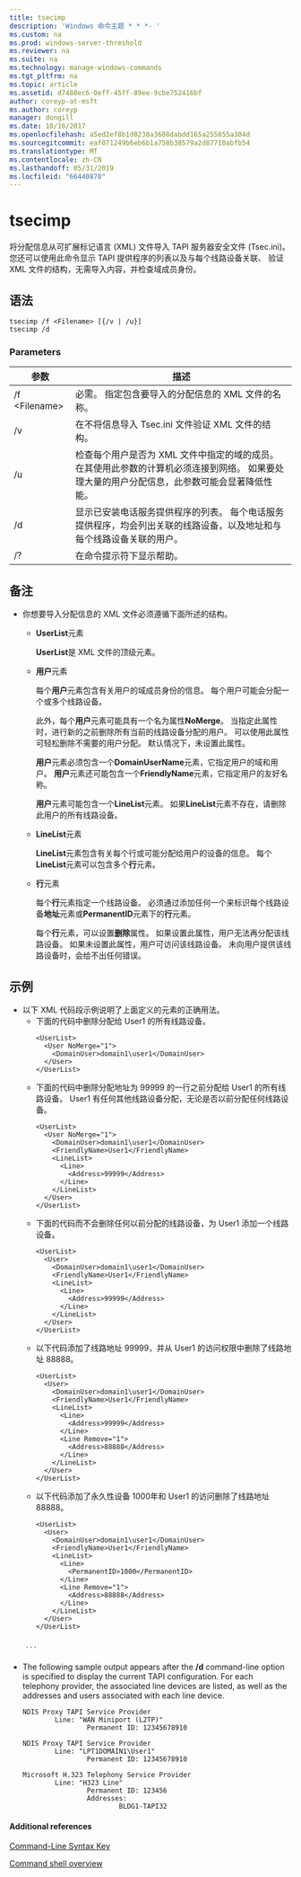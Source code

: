 ```yaml
---
title: tsecimp
description: 'Windows 命令主题 * * *- '
ms.custom: na
ms.prod: windows-server-threshold
ms.reviewer: na
ms.suite: na
ms.technology: manage-windows-commands
ms.tgt_pltfrm: na
ms.topic: article
ms.assetid: d7488ec6-0eff-45ff-89ee-9cbe752416bf
author: coreyp-at-msft
ms.author: coreyp
manager: dongill
ms.date: 10/16/2017
ms.openlocfilehash: a5ed2ef8b1d0238a3608dabdd165a255855a304d
ms.sourcegitcommit: eaf071249b6eb6b1a758b38579a2d87710abfb54
ms.translationtype: MT
ms.contentlocale: zh-CN
ms.lasthandoff: 05/31/2019
ms.locfileid: "66440870"
---
```

# <a name="tsecimp"></a>tsecimp



将分配信息从可扩展标记语言 (XML) 文件导入 TAPI 服务器安全文件 (Tsec.ini)。 您还可以使用此命令显示 TAPI 提供程序的列表以及与每个线路设备关联、 验证 XML 文件的结构，无需导入内容，并检查域成员身份。

## <a name="syntax"></a>语法

```
tsecimp /f <Filename> [{/v | /u}]
tsecimp /d
```

### <a name="parameters"></a>Parameters

|参数|描述|
|---------|-----------|
|/f \<Filename>|必需。 指定包含要导入的分配信息的 XML 文件的名称。|
|/v|在不将信息导入 Tsec.ini 文件验证 XML 文件的结构。|
|/u|检查每个用户是否为 XML 文件中指定的域的成员。 在其使用此参数的计算机必须连接到网络。 如果要处理大量的用户分配信息，此参数可能会显著降低性能。|
|/d|显示已安装电话服务提供程序的列表。 每个电话服务提供程序，均会列出关联的线路设备，以及地址和与每个线路设备关联的用户。|
|/?|在命令提示符下显示帮助。|

## <a name="remarks"></a>备注

-   你想要导入分配信息的 XML 文件必须遵循下面所述的结构。  
    -   **UserList**元素

        **UserList**是 XML 文件的顶级元素。
    -   **用户**元素

        每个**用户**元素包含有关用户的域成员身份的信息。 每个用户可能会分配一个或多个线路设备。

        此外，每个**用户**元素可能具有一个名为属性**NoMerge**。 当指定此属性时，进行新的之前删除所有当前的线路设备分配的用户。 可以使用此属性可轻松删除不需要的用户分配。 默认情况下，未设置此属性。

        **用户**元素必须包含一个**DomainUserName**元素，它指定用户的域和用户。 **用户**元素还可能包含一个**FriendlyName**元素，它指定用户的友好名称。

        **用户**元素可能包含一个**LineList**元素。 如果**LineList**元素不存在，请删除此用户的所有线路设备。
    -   **LineList**元素

        **LineList**元素包含有关每个行或可能分配给用户的设备的信息。 每个**LineList**元素可以包含多个**行**元素。
    -   **行**元素

        每个**行**元素指定一个线路设备。 必须通过添加任何一个来标识每个线路设备**地址**元素或**PermanentID**元素下的**行**元素。

        每个**行**元素，可以设置**删除**属性。 如果设置此属性，用户无法再分配该线路设备。 如果未设置此属性，用户可访问该线路设备。 未向用户提供该线路设备时，会给不出任何错误。

## <a name="examples"></a>示例
- 以下 XML 代码段示例说明了上面定义的元素的正确用法。  
  - 下面的代码中删除分配给 User1 的所有线路设备。  
    ```
    <UserList>
      <User NoMerge="1">
        <DomainUser>domain1\user1</DomainUser>
      </User>
    </UserList>
    ```  
  - 下面的代码中删除分配地址为 99999 的一行之前分配给 User1 的所有线路设备。 User1 有任何其他线路设备分配，无论是否以前分配任何线路设备。  
    ```
    <UserList>
      <User NoMerge="1">
        <DomainUser>domain1\user1</DomainUser>
        <FriendlyName>User1</FriendlyName>
        <LineList>
          <Line>
            <Address>99999</Address>
          </Line>
        </LineList>
      </User>
    </UserList>
    ```  
  - 下面的代码而不会删除任何以前分配的线路设备，为 User1 添加一个线路设备。  
    ```
    <UserList>
      <User>
        <DomainUser>domain1\user1</DomainUser>
        <FriendlyName>User1</FriendlyName>
        <LineList>
          <Line>
            <Address>99999</Address>
          </Line>
        </LineList>
      </User>
    </UserList>
    ```  
  - 以下代码添加了线路地址 99999，并从 User1 的访问权限中删除了线路地址 88888。  
    ```
    <UserList>
      <User>
        <DomainUser>domain1\user1</DomainUser>
        <FriendlyName>User1</FriendlyName>
        <LineList>
          <Line>
            <Address>99999</Address>
          </Line>
          <Line Remove="1">
            <Address>88888</Address>
          </Line>
        </LineList>
      </User>
    </UserList>
    ```  
  - 以下代码添加了永久性设备 1000年和 User1 的访问删除了线路地址 88888。  
    ```
    <UserList>
      <User>
        <DomainUser>domain1\user1</DomainUser>
        <FriendlyName>User1</FriendlyName>
        <LineList>
          <Line>
            <PermanentID>1000</PermanentID>
          </Line>
          <Line Remove="1">
            <Address>88888</Address>
          </Line>
        </LineList>
      </User>
    </UserList>


~~~
    ```  
~~~
-   The following sample output appears after the **/d** command-line option is specified to display the current TAPI configuration. For each telephony provider, the associated line devices are listed, as well as the addresses and users associated with each line device.  
    ```
    NDIS Proxy TAPI Service Provider
            Line: "WAN Miniport (L2TP)"
                    Permanent ID: 12345678910

    NDIS Proxy TAPI Service Provider
            Line: "LPT1DOMAIN1\User1"
                    Permanent ID: 12345678910

    Microsoft H.323 Telephony Service Provider
            Line: "H323 Line"
                    Permanent ID: 123456
                    Addresses:
                            BLDG1-TAPI32

    ```

#### Additional references

[Command-Line Syntax Key](command-line-syntax-key.md)

[Command shell overview](https://technet.microsoft.com/library/cc737438(v=ws.10).aspx)
